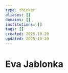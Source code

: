 ```yaml
---
type: thinker
aliases: []
domains: []
institutions: []
tags: []
created: 2025-10-20
updated: 2025-10-20
---
```


# Eva Jablonka


